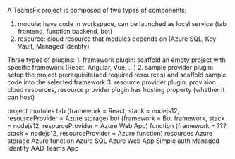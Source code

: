 A TeamsFx project is composed of two types of components:
  1. module: have code in workspace, can be launched as local service (tab frontend, function backend, bot)
  2. resource: cloud resource that modules depends on (Azure SQL, Key Vault, Managed Identity) 

Three types of plugins: 
	1. framework plugin: scaffold an empty project with specific framework (React, Angular, Vue, ...)
  2. sample provider plugin: setup the project prerequisite(add required resources) and scaffold sample code into the selected framework
	3. resource provider plugin: provision cloud resources, resource provider plugin has hosting property (whether it can host)

project
  modules
    tab (framework = React, stack = nodejs12, resourceProvider = Azure storage)
    bot (framework = Bot framework, stack = nodejs12, resourceProvider = Azure Web App)
    function (framework = ???, stack = nodejs12, resourceProvider = Azure function)
  resources
    Azure storage
    Azure function
	  Azure SQL
    Azure Web App
    Simple auth
	  Managed Identity
	  AAD
	  Teams App